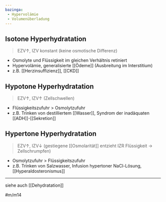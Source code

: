 ```yaml
---
bazinga:
 - Hypervolämie
 - Volumenüberladung
---
```


## Isotone Hyperhydratation
> EZV↑, IZV konstant (keine osmotische Differenz)

- Osmolyte und Flüssigkeit im gleichen Verhältnis retiniert
- Hypervolämie, generalisierte [[Ödeme]] (Ausbreitung im Interstitium)
- z.B. [[Herzinsuffizienz]], [[CKD]]

## Hypotone Hyperhydratation
> EZV↑, IZV↑ (Zellschwellen)

- Flüssigkeitszufuhr > Osmolytzufuhr 
- z.B. Trinken von destilliertem [[Wasser]], Syndrom der inadäquaten [[ADH]]-[[Sekretion]]

## Hypertone Hyperhydratation
> EZV↑, IZV↓ (gestiegene [[Osmolarität]] entzieht IZR Flüssigkeit → Zellschrumpfen)

- Osmolytzufuhr > Flüssigkeitszufuhr
- z.B. Trinken von Salzwasser, Infusion hypertoner NaCl-Lösung, [[Hyperaldosteronismus]]

---
siehe auch [[Dehydratation]]

#m/m14 